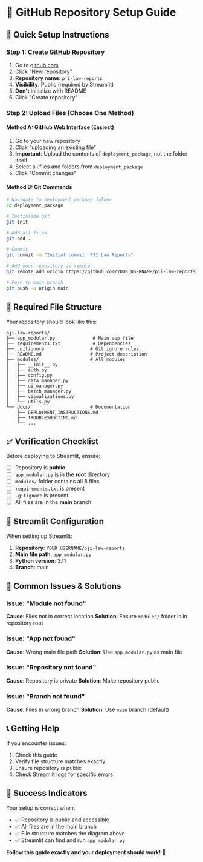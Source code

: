 # 🚀 GitHub Repository Setup Guide

## 🎯 **Quick Setup Instructions**

### **Step 1: Create GitHub Repository**
1. Go to [github.com](https://github.com)
2. Click "New repository"
3. **Repository name**: `pji-law-reports`
4. **Visibility**: Public (required by Streamlit)
5. **Don't** initialize with README
6. Click "Create repository"

### **Step 2: Upload Files (Choose One Method)**

#### **Method A: GitHub Web Interface (Easiest)**
1. Go to your new repository
2. Click "uploading an existing file"
3. **Important**: Upload the contents of `deployment_package`, not the folder itself
4. Select all files and folders from `deployment_package`
5. Click "Commit changes"

#### **Method B: Git Commands**
```bash
# Navigate to deployment_package folder
cd deployment_package

# Initialize git
git init

# Add all files
git add .

# Commit
git commit -m "Initial commit: PJI Law Reports"

# Add your repository as remote
git remote add origin https://github.com/YOUR_USERNAME/pji-law-reports.git

# Push to main branch
git push -u origin main
```

## 📁 **Required File Structure**

Your repository should look like this:
```
pji-law-reports/
├── app_modular.py              # Main app file
├── requirements.txt            # Dependencies
├── .gitignore                 # Git ignore rules
├── README.md                  # Project description
├── modules/                   # All modules
│   ├── __init__.py
│   ├── auth.py
│   ├── config.py
│   ├── data_manager.py
│   ├── ui_manager.py
│   ├── batch_manager.py
│   ├── visualizations.py
│   └── utils.py
└── docs/                      # Documentation
    ├── DEPLOYMENT_INSTRUCTIONS.md
    ├── TROUBLESHOOTING.md
    └── ...
```

## ✅ **Verification Checklist**

Before deploying to Streamlit, ensure:

- [ ] Repository is **public**
- [ ] `app_modular.py` is in the **root** directory
- [ ] `modules/` folder contains all 8 files
- [ ] `requirements.txt` is present
- [ ] `.gitignore` is present
- [ ] All files are in the **main** branch

## 🔧 **Streamlit Configuration**

When setting up Streamlit:
1. **Repository**: `YOUR_USERNAME/pji-law-reports`
2. **Main file path**: `app_modular.py`
3. **Python version**: 3.11
4. **Branch**: main

## 🚨 **Common Issues & Solutions**

### **Issue: "Module not found"**
**Cause**: Files not in correct location
**Solution**: Ensure `modules/` folder is in repository root

### **Issue: "App not found"**
**Cause**: Wrong main file path
**Solution**: Use `app_modular.py` as main file

### **Issue: "Repository not found"**
**Cause**: Repository is private
**Solution**: Make repository public

### **Issue: "Branch not found"**
**Cause**: Files in wrong branch
**Solution**: Use `main` branch (default)

## 📞 **Getting Help**

If you encounter issues:
1. Check this guide
2. Verify file structure matches exactly
3. Ensure repository is public
4. Check Streamlit logs for specific errors

## 🎉 **Success Indicators**

Your setup is correct when:
- ✅ Repository is public and accessible
- ✅ All files are in the main branch
- ✅ File structure matches the diagram above
- ✅ Streamlit can find and run `app_modular.py`

**Follow this guide exactly and your deployment should work!** 🚀
